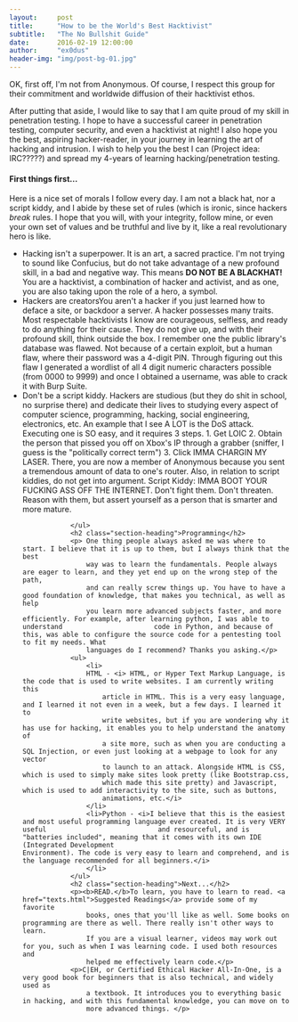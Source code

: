 ```yaml
---
layout:     post
title:      "How to be the World's Best Hacktivist"
subtitle:   "The No Bullshit Guide"
date:       2016-02-19 12:00:00
author:     "ex0dus"
header-img: "img/post-bg-01.jpg"
---
```


  <p>OK, first off, I'm not from Anonymous. Of course, I respect this group for their commitment and worldwide diffusion of their
                    hacktivist ethos.</p>
                <p> After putting that aside, I would like to say that I am quite proud of my skill in penetration testing. I hope to have a 
                    successful career in penetration testing, computer security, and even a hacktivist at night! I also hope you the best, 
                    aspiring hacker-reader, in your journey in learning the art of hacking and intrusion. I wish to help you the best I can 
                    (Project idea: IRC?????) and spread my 4-years of learning hacking/penetration testing.</p>
                <h4 class="section-heading"> First things first...</h4>
                <p>Here is a nice set of morals I follow every day. I am not a black hat, nor a script kiddy, and I abide by these set of                            rules (which is ironic, since hackers <i>break</i> rules. I hope that you will, with your integrity, follow mine, or even
                    your own set of values and be truthful and live by it, like a real revolutionary hero is like.</p>
                <ul>
                    <li> Hacking isn't a superpower. It is an art, a sacred practice. I'm not trying to sound like Confucius, but do not 
                    take advantage of a new profound skill, in a bad and negative way. This means <b>DO NOT BE A BLACKHAT!</b> You are a 
                    hacktivist, a combination of hacker and activist, and as one, you are also taking upon the role of a hero, a symbol.</li>
                    <li> Hackers are creatorsYou aren't a hacker if you just learned how to deface a site, or backdoor a server. A hacker                             possesses many traits. 
                    Most respectable hacktivists I know are courageous, selfless, and ready to do anything for their cause. They do not give
                    up, and with their profound skill, think outside the box. I remember one the public library's database was flawed. Not 
                    because of a certain exploit, but a human flaw, where their password was a 4-digit PIN. Through figuring out this flaw
                    I generated a wordlist of all 4 digit numeric characters possible (from 0000 to 9999) and once I obtained a username, 
                    was able to crack it with Burp Suite. </li>
                    <li>Don't be a script kiddy. Hackers are studious (but they do shit in school, no surprise there) and dedicate their
                    lives to studying every aspect of computer science, programming, hacking, social engineering, electronics, etc. An 
                    example that I see A LOT is the DoS attack. Executing one is SO easy, and it requires 3 steps. 1. Get LOIC 2. Obtain the
                    person that pissed you off on Xbox's IP through a grabber (sniffer, I guess is the "politically correct term") 3. Click 
                    IMMA CHARGIN MY LASER. There, you are now a member of Anonymous because you sent a tremendous amount of data to one's 
                    router. Also, in relation to script kiddies, do not get into argument. Script Kiddy: IMMA BOOT YOUR FUCKING ASS OFF THE 
                    INTERNET. Don't fight them. Don't threaten. Reason with them, but assert yourself as a person that is smarter and more 
                    mature. </li>
                    
                </ul>
                <h2 class="section-heading">Programming</h2>
                <p> One thing people always asked me was where to start. I believe that it is up to them, but I always think that the best 
                    way was to learn the fundamentals. People always are eager to learn, and they yet end up on the wrong step of the path,
                    and can really screw things up. You have to have a good foundation of knowledge, that makes you technical, as well as help
                    you learn more advanced subjects faster, and more efficiently. For example, after learning python, I was able to understand                       code in Python, and because of this, was able to configure the source code for a pentesting tool to fit my needs. What
                    languages do I recommend? Thanks you asking.</p>
                <ul>
                    <li>
                    HTML - <i> HTML, or Hyper Text Markup Language, is the code that is used to write websites. I am currently writing this 
                        article in HTML. This is a very easy language, and I learned it not even in a week, but a few days. I learned it to
                        write websites, but if you are wondering why it has use for hacking, it enables you to help understand the anatomy of 
                        a site more, such as when you are conducting a SQL Injection, or even just looking at a webpage to look for any vector
                        to launch to an attack. Alongside HTML is CSS, which is used to simply make sites look pretty (like Bootstrap.css, 
                        which made this site pretty) and Javascript, which is used to add interactivity to the site, such as buttons, 
                        animations, etc.</i>
                    </li>
                    <li>Python - <i>I believe that this is the easiest and most useful programming language ever created. It is very VERY useful                            and resourceful, and is "batteries included", meaning that it comes with its own IDE (Integrated Development                                        Environment). The code is very easy to learn and comprehend, and is the language recommended for all beginners.</i>
                    </li>
                </ul>
                <h2 class="section-heading">Next...</h2>
                <p><b>READ.</b>To learn, you have to learn to read. <a href="texts.html">Suggested Readings</a> provide some of my favorite 
                    books, ones that you'll like as well. Some books on programming are there as well. There really isn't other ways to learn.
                    If you are a visual learner, videos may work out for you, such as when I was learning code. I used both resources and 
                    helped me effectively learn code.</p>
                <p>C|EH, or Certified Ethical Hacker All-In-One, is a very good book for beginners that is also technical, and widely used as
                    a textbook. It introduces you to everything basic in hacking, and with this fundamental knowledge, you can move on to 
                    more advanced things. </p>    